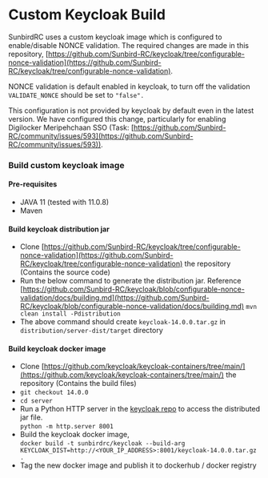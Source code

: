 # Custom Keycloak Build

SunbirdRC uses a custom keycloak image which is configured to enable/disable NONCE validation. The required changes are made in this repository, [https://github.com/Sunbird-RC/keycloak/tree/configurable-nonce-validation](https://github.com/Sunbird-RC/keycloak/tree/configurable-nonce-validation).

NONCE validation is default enabled in keycloak, to turn off the validation `VALIDATE_NONCE` should be set to `"false".`

This configuration is not provided by keycloak by default even in the latest version. We have configured this change, particularly for enabling Digilocker Meripehchaan SSO (Task: [https://github.com/Sunbird-RC/community/issues/593](https://github.com/Sunbird-RC/community/issues/593)).

### Build custom keycloak image

#### Pre-requisites

* JAVA 11 (tested with 11.0.8)
* Maven

#### Build keycloak distribution jar

* Clone [https://github.com/Sunbird-RC/keycloak/tree/configurable-nonce-validation](https://github.com/Sunbird-RC/keycloak/tree/configurable-nonce-validation) the repository (Contains the source code)
* Run the below command to generate the distribution jar. Reference [https://github.com/Sunbird-RC/keycloak/blob/configurable-nonce-validation/docs/building.md](https://github.com/Sunbird-RC/keycloak/blob/configurable-nonce-validation/docs/building.md) `mvn clean install -Pdistribution`
* The above command should create `keycloak-14.0.0.tar.gz` in `distribution/server-dist/target` directory

#### Build keycloak docker image

* Clone [https://github.com/keycloak/keycloak-containers/tree/main/](https://github.com/keycloak/keycloak-containers/tree/main/) the repository (Contains the build files)
* `git checkout 14.0.0`
* `cd server`
* Run a Python HTTP server in the [keycloak repo](custom-keycloak-build.md#build-keycloak-distribution-jar) to access the distributed jar file.\
  `python -m http.server 8001`
* Build the keycloak docker image,\
  `docker build -t sunbirdrc/keycloak --build-arg KEYCLOAK_DIST=http://<YOUR_IP_ADDRESS>:8001/keycloak-14.0.0.tar.gz .`
* Tag the new docker image and publish it to dockerhub / docker registry
